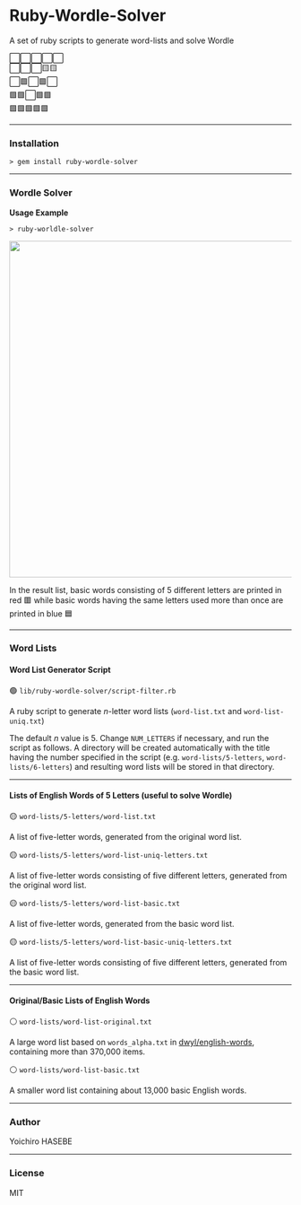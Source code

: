 # Ruby-Wordle-Solver

A set of ruby scripts to generate word-lists and solve Wordle

⬜️⬜️⬜️⬜️⬜️ \
⬜️⬜️⬜️🟨🟨 \
⬜️🟩⬜️🟩⬜️ \
🟩🟩⬜️🟩🟩 \
🟩🟩🟩🟩🟩

----

### Installation

```
> gem install ruby-wordle-solver
```

----

### Wordle Solver

**Usage Example**

```plain-text
> ruby-worldle-solver
```

<img src='https://github.com/yohasebe/ruby-wordle-solver/blob/main/img/ruby-wordle-solver.png?raw=true' width='600' />

In the result list, basic words consisting of 5 different letters are printed in red 🟥 while basic words having the same letters used more than once are printed in blue 🟦

----

### Word Lists

#### Word List Generator Script

🟢 `lib/ruby-wordle-solver/script-filter.rb`

A ruby script to generate *n*-letter word lists (`word-list.txt` and `word-list-uniq.txt`)

The default *n* value is 5. Change `NUM_LETTERS` if necessary, and run the script as follows. A directory will be created automatically with the title having the number specified in the script (e.g. `word-lists/5-letters`, `word-lists/6-letters`) and resulting word lists will be stored in that directory.

----

#### Lists of English Words of 5 Letters (useful to solve Wordle)

🟡 `word-lists/5-letters/word-list.txt`

A list of five-letter words, generated from the original word list.

🟡 `word-lists/5-letters/word-list-uniq-letters.txt`

A list of five-letter words consisting of five different letters, generated from the original word list.

🟡 `word-lists/5-letters/word-list-basic.txt`

A list of five-letter words, generated from the basic word list.

🟡 `word-lists/5-letters/word-list-basic-uniq-letters.txt`

A list of five-letter words consisting of five different letters, generated from the basic word list.

----

#### Original/Basic Lists of English Words

⚪️ `word-lists/word-list-original.txt`

A large word list based on `words_alpha.txt` in [dwyl/english-words](https://github.com/dwyl/english-words), containing more than 370,000 items.

⚪️ `word-lists/word-list-basic.txt`

A smaller word list containing about 13,000 basic English words.

----

### Author

Yoichiro HASEBE

----

### License

MIT
